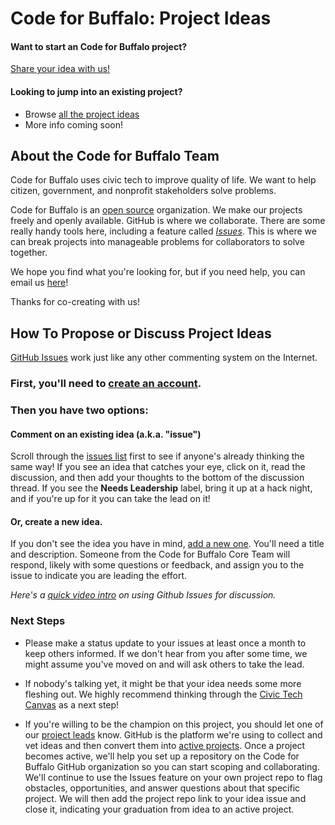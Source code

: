 # Code for Buffalo: Project Ideas

#### Want to start an Code for Buffalo project?

[Share your idea with us!](https://github.com/CodeForBuffalo/project-ideas/issues/new)

#### Looking to jump into an existing project?

<!--- Join an [active project](https://github.com/open-austin/project-ideas/milestone/2)
- Revive and direct an [abandoned idea](https://github.com/open-austin/project-ideas/milestone/5)-->
- Browse [all the project ideas](https://github.com/CodeForBuffalo/project-ideas/issues/)
- More info coming soon!
<!--- Practice a specific skill, like [design](https://github.com/search?utf8=✓&q=org%3Aopen-austin+is%3Aopen+label%3Adesign&type=Issues), [dev](https://github.com/search?utf8=✓&q=org%3Aopen-austin+is%3Aopen+label%3Adev&type=Issues), or [data wrangling](https://github.com/search?o=desc&q=org%3Aopen-austin+is%3Aopen+label%3A%22Data+wrangling%22&s=created&type=Issues&utf8=✓).-->

## About the Code for Buffalo Team

Code for Buffalo uses civic tech to improve quality of life. We want to help citizen, government, and nonprofit stakeholders solve problems.

Code for Buffalo is an [open source](https://en.wikipedia.org/wiki/Open_source) organization. We make our projects freely and openly available. GitHub is where we collaborate. There are some really handy tools here, including a feature called [*Issues*](https://github.com/CodeForBuffalo/project-ideas/issues/). This is where we can break projects into manageable problems for collaborators to solve together. 

We hope you find what you're looking for, but if you need help, you can email us [here](leadership@codeforbuffalo.org)!

Thanks for co-creating with us!

## How To Propose or Discuss Project Ideas

[GitHub Issues](https://guides.github.com/features/issues/) work just like any other commenting system on the Internet. 

### First, you'll need to [create an account](https://github.com/join). 

### Then you have two options: 

#### Comment on an existing idea (a.k.a. "issue")

Scroll through the [issues list](https://github.com/CodeForBuffalo/project-ideas/issues/) first to see if anyone's already thinking the same way! If you see an idea that catches your eye, click on it, read the discussion, and then add your thoughts to the bottom of the discussion thread. If you see the **Needs Leadership** label, bring it up at a hack night, and if you're up for it you can take the lead on it!

#### Or, create a new idea.

If you don't see the idea you have in mind, [add a new one](https://github.com/CodeForBuffalo/project-ideas/issues/new). You'll need a title and description. Someone from the Code for Buffalo Core Team will respond, likely with some questions or feedback, and assign you to the issue to indicate you are leading the effort.

*Here's a [quick video intro](https://www.youtube.com/watch?v=KlrJVSJRUN4) on using Github Issues for discussion.*

### Next Steps

* Please make a status update to your issues at least once a month to keep others informed. If we don't hear from you after some time, we might assume you've moved on and will ask others to take the lead.

* If nobody's talking yet, it might be that your idea needs some more fleshing out. We highly recommend thinking through the [Civic Tech Canvas](https://github.com/open-austin/civic-tech-canvas) as a next step! 

* If you're willing to be the champion on this project, you should let one of our [project leads](mailto:leadership@codeforbuffalo.org) know. GitHub is the platform we're using to collect and vet ideas and then convert them into [active projects](https://github.com/CodeForBuffalo/). Once a project becomes active, we'll help you set up a repository on the Code for Buffalo GitHub organization so you can start scoping and collaborating. We'll continue to use the Issues feature on your own project repo to flag obstacles, opportunities, and answer questions about that specific project. We will then add the project repo link to your idea issue and close it, indicating your graduation from idea to an active project.

